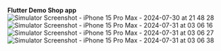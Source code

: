 **Flutter Demo Shop app**
![Simulator Screenshot - iPhone 15 Pro Max - 2024-07-30 at 21 48 28](https://github.com/user-attachments/assets/31c2dbac-4b38-4879-bf6d-d555521d15dc)![Simulator Screenshot - iPhone 15 Pro Max - 2024-07-31 at 03 06 16](https://github.com/user-attachments/assets/bd1f9ba9-1e30-499b-b488-6650309ffb2b)![Simulator Screenshot - iPhone 15 Pro Max - 2024-07-31 at 03 06 27](https://github.com/user-attachments/assets/b649093d-907b-4722-a1a0-e0782c79a7df)![Simulator Screenshot - iPhone 15 Pro Max - 2024-07-31 at 03 06 38](https://github.com/user-attachments/assets/fbae02a7-53d8-4a35-a23a-e2e19a8c90b1)
